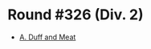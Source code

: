 # Round #326 (Div. 2)

* [A. Duff and Meat][]

[A. Duff and Meat]: http://codeforces.com/contest/588/problem/A
